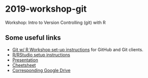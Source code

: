 # 2019-workshop-git
Workshop: Intro to Version Controlling (git) with R

## Some useful links
- [Git w/ R Workshop set-up instructions](https://github.com/rladies-eastlansing/2019-workshop-git/blob/master/Setup-instructions.md) for GitHub and Git clients.
- [R/RStudio setup instructions](https://github.com/rladies-eastlansing/meetup-presentations/blob/master/presentations/R_Rstudio_setup_instructions.md)
- [Presentation](https://github.com/rladies-eastlansing/2019-workshop-git/blob/master/git-workshop.pdf)  
- [Cheetsheet](https://github.github.com/training-kit/downloads/github-git-cheat-sheet.pdf)  
- [Corresponding Google Drive](https://drive.google.com/drive/folders/1UBDqTXbVYRWcKKquFFkjHwh2Bxt1HJnA?usp=sharing)
